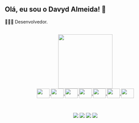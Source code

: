 ## Olá, eu sou o Davyd Almeida! 👋

👨🏽‍💻 Desenvolvedor.<br><br>
<!---Template com informações dos Commit's-->
<div align="center">
  <a href="https://github.com/DavydAl">
  <!--<img height="170em" src="https://github-readme-stats.vercel.app/api?username=DavydAl&show_icons=true&theme=tokyonight&include_all_commits=true&count_private=true"/><br>-->
  <img height="170em" src="https://github-readme-stats.vercel.app/api/top-langs/?username=DavydAl&layout=compact&langs_count=15&theme=dracula"/>
</div>
  
  <!---Icones das linguagens que utilizo-->  
<div style="display: inline_block" align="center">
  <img align="center" height="30" width="40" src="https://cdn.jsdelivr.net/gh/devicons/devicon/icons/csharp/csharp-original.svg" />
  <img align="center" height="30" width="40" src="https://cdn.jsdelivr.net/gh/devicons/devicon/icons/dot-net/dot-net-plain-wordmark.svg" />
  <!--<img align="center" alt="Davyd-Python" height="30" width="40" src="https://raw.githubusercontent.com/devicons/devicon/master/icons/python/python-original.svg">-->
  <img align="center" height="30" width="40"  src="https://img.icons8.com/color/48/000000/microsoft-sql-server.png"/>
  <img align="center" height="30" width="40" src="https://cdn.jsdelivr.net/gh/devicons/devicon/icons/javascript/javascript-original.svg" />
  <img align="center" height="30" width="40" src="https://cdn.jsdelivr.net/gh/devicons/devicon/icons/html5/html5-original.svg" />
  <img align="center" height="30" width="40" src="https://cdn.jsdelivr.net/gh/devicons/devicon/icons/css3/css3-original.svg" />
  <img align="center" height="30" width="40" src="https://cdn.jsdelivr.net/gh/devicons/devicon/icons/bootstrap/bootstrap-plain-wordmark.svg" />
</div>

  
  ##
 <!---Icones das minhas redes sociais-->
<div style="display: inline_block" align="center"><br>
  <a href="https://www.linkedin.com/in/davyddealmeidasantosti/" target="_blank"><img src="https://img.shields.io/badge/-LinkedIn-%230077B5?style=for-the-badge&logo=linkedin&logoColor=white" target="_blank"></a>
   <a href="https://discord.gg/aldavyd" target="_blank"><img src="https://img.shields.io/badge/Discord-7289DA?style=for-the-badge&logo=discord&logoColor=white" target="_blank"></a> 
 <!-- <a href="https://instagram.com/davyd_al" target="_blank"><img src="https://img.shields.io/badge/-Instagram-%23E4405F?style=for-the-badge&logo=instagram&logoColor=white" target="_blank"></a> -->
<!---  <a href = "https://twitter.com/davyd_al"><img src="https://img.shields.io/badge/Twitter-1DA1F2?style=for-the-badge&logo=twitter&logoColor=white" target="_blank"></a> -->
 <!---	<a href="https://www.twitch.tv/aldavyd" target="_blank"><img src="https://img.shields.io/badge/Twitch-9146FF?style=for-the-badge&logo=twitch&logoColor=white" target="_blank"></a> -->
  <a href = "mailto:almeidadavyd@gmail.com"><img src="https://img.shields.io/badge/-Gmail-%23333?style=for-the-badge&logo=gmail&logoColor=white" target="_blank"></a>
  <a href = "https://t.me/aldavyd"><img src="https://img.shields.io/badge/Telegram-2CA5E0?style=for-the-badge&logo=telegram&logoColor=white" target="_blank"></a>
</div>
